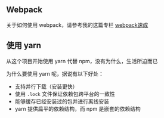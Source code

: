 ## Webpack

关于如何使用 webpack，请参考我的这篇专栏 [webpack速成](https://zhuanlan.zhihu.com/p/26041084)

## 使用 yarn

从这个项目开始使用 yarn 代替 npm，没有为什么，生活所迫而已

为什么要使用 yarn 呢，据说有以下好处：
- 支持并行下载（安装更快）
- 使用 `.lock` 文件保证依赖包跨平台的一致性
- 能够缓存已经安装过的包并进行离线安装
- yarn 提供扁平的依赖结构，而 npm 是嵌套的依赖结构